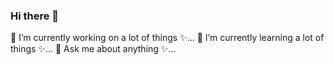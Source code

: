 ### Hi there 👋

<!--
**ShinRai1090/shinrai1090** is a ✨ _special_ ✨ repository because its `README.md` (this file) appears on your GitHub profile.

Here are some ideas to get you started:

🔭 I’m currently working on a lot of things ✨...
🌱 I’m currently learning a lot of things ✨...
- 👯 I’m looking to collaborate on ...
- 🤔 I’m looking for help with ...
💬 Ask me about anything ✨...
- 📫 How to reach me: ...
- 😄 Pronouns: ...
- ⚡ Fun fact: ...
-->
🔭 I’m currently working on a lot of things ✨...
🌱 I’m currently learning a lot of things ✨...
💬 Ask me about anything ✨...
